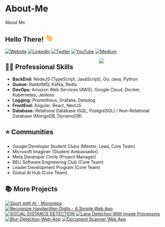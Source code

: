 # About-Me
About Me
<h2> Hello There! <img src="https://raw.githubusercontent.com/ABSphreak/ABSphreak/master/gifs/Hi.gif" height="25px"></h2>

[
![Website](https://img.shields.io/badge/Website-CC5500?style=for-the-badge&logo=&logoColor=white)](http://furkangulsen.com/) [ ![LinkedIn](https://img.shields.io/badge/LinkedIn-4682B4?style=for-the-badge&logo=linkedin&logoColor=white)](https://www.linkedin.com/in/muhammed-furkan-gulsen) [![Twitter](https://img.shields.io/badge/Twitter-1E90FF?style=for-the-badge&logo=twitter&logoColor=white)](https://twitter.com/furkangulsenn) [![YouTube](https://img.shields.io/badge/YouTube-B22222?style=for-the-badge&logo=youtube&logoColor=white)](https://www.youtube.com/c/FurkanGulsen) [![Medium](https://img.shields.io/badge/Medium-555555?style=for-the-badge&logo=medium&logoColor=white)](https://medium.com/@furkangulsen)

<img align="right" src="https://camo.githubusercontent.com/97d0c0c4209208d8ec9573c7e213e05872a9f59b703868647b559b77af601cc6/68747470733a2f2f692e70696e696d672e636f6d2f6f726967696e616c732f65382f66342f35332f65386634353334363961336563393765636433353464663436356437333931332e676966" width='200'/> 



## 👨‍💻 Professional Skills

-  **BackEnd:**  NodeJS (TypeScript, JavaScript), Go, Java, Python 
-  **Queue:**  RabbitMQ, Kafka, Redis
-  **DevOps:**  Amazon Web Services (AWS), Google Cloud, Docker, Kubernetes, Jenkins
-  **Logging:**  Prometheus, Grafana, Datadog
-  **FrontEnd:**  Angular, React, NextJS
-  **Database:** Relational Database (SQL, PostgreSQL) / Non-Relational Database (MongoDB, DynamoDB)

## ⭐️ Communities 

- Google Developer Student Clubs (Mentor, Lead, Core Team)
- Microsoft Imaginer (Student Ambassador)
- Meta Developer Circle (Project Manager)
- BEU Software Engineering Club (Core Team)
- Leader Development Program (Core Team)
- Global AI Hub (Core Team)


## 📚 More Projects

[![Sport with AI - Monorepo](https://github-readme-stats.vercel.app/api/pin/?username=Furkan-Gulsen&repo=sport-with-ai-monorepo&theme=dark)](https://github.com/Furkan-Gulsen/sport-with-ai-monorepo)
[![Recognize Handwritten Digits - A Simple Web App](https://github-readme-stats.vercel.app/api/pin/?username=Furkan-Gulsen&repo=Recognize-Handwritten-Digits&theme=dark)](https://github.com/Furkan-Gulsen/Recognize-Handwritten-Digits)
[![SOCIAL DISTANCE DETECTION](https://github-readme-stats.vercel.app/api/pin/?username=Furkan-Gulsen&repo=social-distance-detection&theme=dark)](https://github.com/Furkan-Gulsen/social-distance-detection)
[![Lane Detection With Image Processing](https://github-readme-stats.vercel.app/api/pin/?username=Furkan-Gulsen&repo=Lane-Detection-With-Image-Processing&theme=dark)](https://github.com/Furkan-Gulsen/Lane-Detection-With-Image-Processing)
[![Blur-Detection-Web-App](https://github-readme-stats.vercel.app/api/pin/?username=Furkan-Gulsen&repo=Blur-Detection-Web-App&theme=dark)](https://github.com/Furkan-Gulsen/Blur-Detection-Web-App)
[![Document Scanner Web App](https://github-readme-stats.vercel.app/api/pin/?username=Furkan-Gulsen&repo=Document-Scanner-Web-App&theme=dark)](https://github.com/Furkan-Gulsen/Document-Scanner-Web-App)

